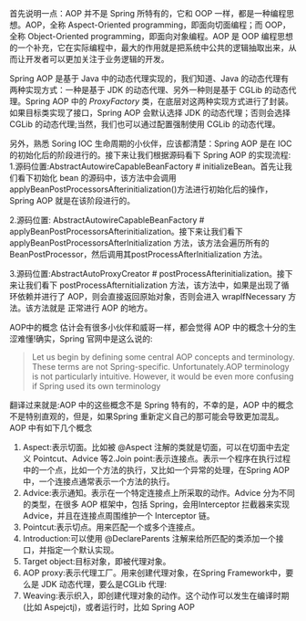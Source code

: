 首先说明一点：AOP 并不是 Spring 所特有的，它和 OOP 一样，都是一种编程思想。AOP，全称 Aspect-Oriented programming，即面向切面编程；而 OOP，全称 Object-Oriented programming，即面向对象编程。AOP 是 OOP 编程思想的一个补充，它在实际编程中，最大的作用就是把系统中公共的逻辑抽取出来，从而让开发者可以更加关注于业务逻辑的开发。

Spring AOP 是基于 Java 中的动态代理实现的，我们知道、Java 的动态代理有两种实现方式：一种是基于 JDK 的动态代理、另外一种则是基于 CGLib 的动态代理。Spring AOP 中的 _ProxyFactory_ 类，在底层对这两种实现方式进行了封装。如果目标类实现了接口，Spring AOP 会默认选择 JDK 的动态代理；否则会选择 CGLib 的动态代理;当然，我们也可以通过配置强制使用 CGLib 的动态代理。

另外，熟悉 Soring IOC 生命周期的小伙伴，应该都清楚：Spring AOP 是在 IOC 的初始化后的阶段进行的。接下来让我们根据源码看下 Spring AOP 的实现流程:
1.源码位置:AbstractAutowireCapableBeanFactory # initializeBean。首先让我们看下初始化 bean 的源码中，该方法中会调用applyBeanPostProcessorsAfterinitialization()方法进行初始化后的操作，Spring AOP 就是在该阶段进行的。

2.源码位置: AbstractAutowireCapableBeanFactory # applyBeanPostProcessorsAfterinitialization。接下来让我们看下applyBeanPostProcessorsAfterlnitialization 方法，该方法会遍历所有的 BeanPostProcessor，然后调用其postProcessAfterlnitialization 方法。

3.源码位置:AbstractAutoProxyCreator # postProcessAfterinitialization。接下来让我们看下 postProcessAfternitialization 方法，该方法中，如果是出现了循环依赖并进行了 AOP，则会直接返回原始对象，否则会进入 wraplfNecessary 方法。该方法就是 正常进行 AOP 的地方。

AOP中的概念
估计会有很多小伙伴和威哥一样，都会觉得 AOP 中的概念十分的生涩难懂!确实，Spring 官网中是这么说的:
>Let us begin by defining some central AOP concepts and terminology. These terms are not Spring-specific. Unfortunately.AOP terminology is not particularly intuitive. However, it would be even more confusing if Spring used its own terminology

翻译过来就是:AOP 中的这些概念不是 Spring 特有的，不幸的是，AOP 中的概念不是特别直观的，但是，如果Spring 重新定义自己的那可能会导致更加混乱。
AOP 中有如下几个概念
1. Aspect:表示切面。比如被 @Aspect 注解的类就是切面，可以在切面中去定义 Pointcut、Advice 等2.Join point:表示连接点。表示一个程序在执行过程中的一个点，比如一个方法的执行，又比如一个异常的处理，在Spring AOP中，一个连接点通常表示一个方法的执行。
3. Advice:表示通知。表示在一个特定连接点上所采取的动作。Advice 分为不同的类型，在很多 AOP 框架中，包括 Spring，会用Interceptor 拦截器来实现 Advice，并且在连接点周围维护一个 Interceptor 链。
4. Pointcut:表示切点。用来匹配一个或多个连接点。
5. Introduction:可以使用 @DeclareParents 注解来给所匹配的类添加一个接口，并指定一个默认实现。
6. Target object:目标对象，即被代理对象。
7. AOP proxy:表示代理工厂。用来创建代理对象，在Spring Framework中，要么是 JDK 动态代理，要么是CGLib 代理:
8. Weaving:表示织入，即创建代理对象的动作。这个动作可以发生在编译时期(比如 Aspejctj)，或者运行时，比如 Spring AOP

